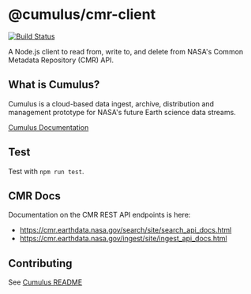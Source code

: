 # @cumulus/cmr-client

[![Build Status](https://travis-ci.org/nasa/cumulus.svg?branch=master)](https://travis-ci.org/nasa/cumulus)

A Node.js client to read from, write to, and delete from NASA's Common Metadata Repository (CMR) API.

## What is Cumulus?

Cumulus is a cloud-based data ingest, archive, distribution and management prototype for NASA's future Earth science data streams.

[Cumulus Documentation](https://nasa.github.io/cumulus)

## Test

Test with `npm run test`.

## CMR Docs

Documentation on the CMR REST API endpoints is here:

- https://cmr.earthdata.nasa.gov/search/site/search_api_docs.html
- https://cmr.earthdata.nasa.gov/ingest/site/ingest_api_docs.html


## Contributing

See [Cumulus README](https://github.com/nasa/cumulus/blob/master/README.md#installing-and-deploying)
